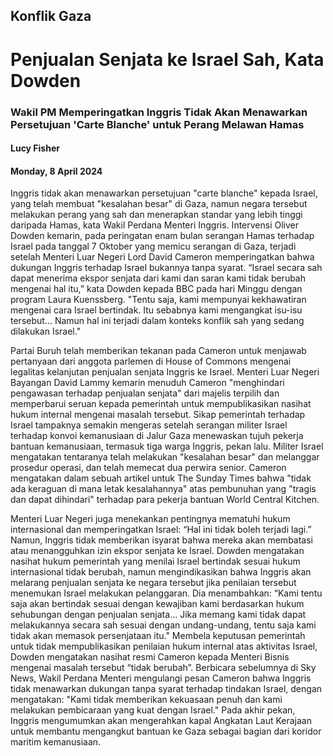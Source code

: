 ## Konflik Gaza
# Penjualan Senjata ke Israel Sah, Kata Dowden
### Wakil PM Memperingatkan Inggris Tidak Akan Menawarkan Persetujuan 'Carte Blanche' untuk Perang Melawan Hamas
#### Lucy Fisher
#### Monday, 8 April 2024
Inggris tidak akan menawarkan persetujuan "carte blanche" kepada Israel, yang telah membuat "kesalahan besar" di Gaza, namun negara tersebut melakukan perang yang sah dan menerapkan standar yang lebih tinggi daripada Hamas, kata Wakil Perdana Menteri Inggris. Intervensi Oliver Dowden kemarin, pada peringatan enam bulan serangan Hamas terhadap Israel pada tanggal 7 Oktober yang memicu serangan di Gaza, terjadi setelah Menteri Luar Negeri Lord David Cameron memperingatkan bahwa dukungan Inggris terhadap Israel bukannya tanpa syarat. “Israel secara sah dapat menerima ekspor senjata dari kami dan saran kami tidak berubah mengenai hal itu,” kata Dowden kepada BBC pada hari Minggu dengan program Laura Kuenssberg. "Tentu saja, kami mempunyai kekhawatiran mengenai cara Israel bertindak. Itu sebabnya kami mengangkat isu-isu tersebut... Namun hal ini terjadi dalam konteks konflik sah yang sedang dilakukan Israel." 

Partai Buruh telah memberikan tekanan pada Cameron untuk menjawab pertanyaan dari anggota parlemen di House of Commons mengenai legalitas kelanjutan penjualan senjata Inggris ke Israel. Menteri Luar Negeri Bayangan David Lammy kemarin menuduh Cameron "menghindari pengawasan terhadap penjualan senjata" dari majelis terpilih dan memperbarui seruan kepada pemerintah untuk mempublikasikan nasihat hukum internal mengenai masalah tersebut. Sikap pemerintah terhadap Israel tampaknya semakin mengeras setelah serangan militer Israel terhadap konvoi kemanusiaan di Jalur Gaza menewaskan tujuh pekerja bantuan kemanusiaan, termasuk tiga warga Inggris, pekan lalu. Militer Israel mengatakan tentaranya telah melakukan "kesalahan besar" dan melanggar prosedur operasi, dan telah memecat dua perwira senior. Cameron mengatakan dalam sebuah artikel untuk The Sunday Times bahwa "tidak ada keraguan di mana letak kesalahannya" atas pembunuhan yang "tragis dan dapat dihindari" terhadap para pekerja bantuan World Central Kitchen. 

Menteri Luar Negeri juga menekankan pentingnya mematuhi hukum internasional dan memperingatkan Israel: “Hal ini tidak boleh terjadi lagi.” Namun, Inggris tidak memberikan isyarat bahwa mereka akan membatasi atau menangguhkan izin ekspor senjata ke Israel. Dowden mengatakan nasihat hukum pemerintah yang menilai Israel bertindak sesuai hukum internasional tidak berubah, namun mengindikasikan bahwa Inggris akan melarang penjualan senjata ke negara tersebut jika penilaian tersebut menemukan Israel melakukan pelanggaran. Dia menambahkan: “Kami tentu saja akan bertindak sesuai dengan kewajiban kami berdasarkan hukum sehubungan dengan penjualan senjata... Jika memang kami tidak dapat melakukannya secara sah sesuai dengan undang-undang, tentu saja kami tidak akan memasok persenjataan itu." Membela keputusan pemerintah untuk tidak mempublikasikan penilaian hukum internal atas aktivitas Israel, Dowden mengatakan nasihat resmi Cameron kepada Menteri Bisnis mengenai masalah tersebut “tidak berubah”. Berbicara sebelumnya di Sky News, Wakil Perdana Menteri mengulangi pesan Cameron bahwa Inggris tidak menawarkan dukungan tanpa syarat terhadap tindakan Israel, dengan mengatakan: "Kami tidak memberikan kekuasaan penuh dan kami melakukan pembicaraan yang kuat dengan Israel." Pada akhir pekan, Inggris mengumumkan akan mengerahkan kapal Angkatan Laut Kerajaan untuk membantu mengangkut bantuan ke Gaza sebagai bagian dari koridor maritim kemanusiaan.
